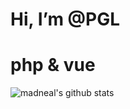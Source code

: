 # Hi, I’m @PGL

# php & vue

![madneal's github stats](https://github-readme-stats.vercel.app/api?username=pangonglong&show_icons=true&theme=radical)
